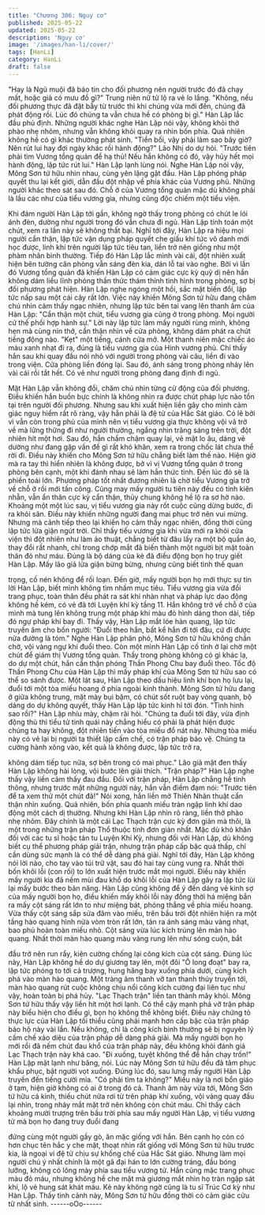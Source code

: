 ```yaml
---
title: "Chương 306: Nguy cơ"
published: 2025-05-22
updated: 2025-05-22
description: 'Nguy cơ'
image: '/images/han-li/cover/'
tags: [HanLi]
category: HanLi
draft: false
---
```


"Hay là Ngũ muội đã báo tin cho đối phương nên người trước đó
đã chạy mất, hoặc giả có mưu đồ gì?" Trung niên nữ tử lộ ra vẻ lo
lắng.
"Không, nếu đối phương thực đã đặt bẫy từ trước thì khi chúng
vừa mới đến, chúng đã phát động rồi. Lúc đó chúng ta vẫn chưa
hề có phòng bị gì."
Hàn Lập lắc đầu phủ định.
Những người khác nghe Hàn Lập nói vậy, không khỏi thở phào
nhẹ nhõm, nhưng vẫn không khỏi quay ra nhìn bốn phía. Quả
nhiên không hề có gì khác thường phát sinh.
"Tiền bối, vậy phải làm sao bây giờ? Nên rút lui hay đợi ngày khác
rồi hành động?"
Lão Nhị do dự hỏi.
"Trước tiên phải tìm Vương tổng quản để hạ thủ! Nếu hắn không
có đó, vậy hủy hết mọi hành động, lập tức rút lui."
Hàn Lập lạnh lùng nói.
Nghe Hàn Lập nói vậy, Mông Sơn tứ hữu nhìn nhau, cùng yên
lặng gật đầu.
Hàn Lập phóng pháp quyết thu lại kết giới, dẫn đầu đột nhập về
phía khác của Vương phủ. Những người khác theo sát sau đó.
Chỗ ở của Vương tổng quản mặc dù không phải là lầu các như
của tiểu vương gia, nhưng cũng độc chiếm một tiểu viện.

Khi đám người Hàn Lập tới gần, không ngờ thấy trong phòng có
chút le lói ánh đèn, dường như người trong đó vẫn chưa đi ngủ.
Hàn Lập tính toán một chút, xem ra lần này sẽ không thất bại.
Nghĩ tới đây, Hàn Lập ra hiệu mọi người cẩn thận, lập tức vận
dụng pháp quyết che giấu khí tức vô danh mới học được, linh khí
trên người lập tức tiêu tan, liền trở nên giống như một phàm nhân
bình thường.
Tiếp đó Hàn Lập lắc mình vài cái, đột nhiên xuất hiện bên tường
căn phòng vẫn sáng đèn kia, dán lỗ tai vào nghe.
Bởi vì lần đó Vương tổng quản đã khiến Hàn Lập có cảm giác
cực kỳ quỷ dị nên hắn không dám liều lĩnh phóng thần thức thám
thính tình hình trong phòng, sợ bị đối phương phát hiện.
Hàn Lập nghe ngóng một hồi, sắc mặt biến đổi, lập tức nấp sau
một cái cây rất lớn.
Việc này khiến Mông Sơn tứ hữu đang chăm chú nhìn cảm thấy
ngạc nhiên, nhưng lập tức bên tai vang lên thanh âm của Hàn
Lập:
"Cẩn thận một chút, tiểu vương gia cũng ở trong phòng. Mọi
người cứ thế phối hợp hành sự."
Lời này lập tức làm mấy người rùng mình, không hẹn mà cùng
nín thở, cẩn thận nhìn về cửa phòng, không dám phát ra chút
tiếng động nào.
"Kẹt" một tiếng, cánh cửa mở. Một thanh niên mặc chiếc áo màu
xanh nhạt đi ra, đúng là tiểu vương gia của Hinh vương phủ.
Chỉ thấy hắn sau khi quay đầu nói nhỏ với người trong phòng vài
câu, liền đi vào trong viện. Cửa phòng liền đóng lại.
Sau đó, ánh sáng trong phòng nháy lên vài cái rồi tắt hết. Có vẻ
như người trong phòng đang định đi ngủ.

Mặt Hàn Lập vẫn không đổi, chăm chú nhìn từng cử động của đối
phương. Điều khiến hắn buồn bực chính là không nhìn ra được
chút pháp lực nào tồn tại trên người đối phương. Nhưng sau khi
xuất hiện liền gây cho mình cảm giác nguy hiểm rất rõ ràng, vậy
hẳn phải là đệ tử của Hắc Sát giáo.
Có lẽ bởi vì vẫn còn trong phủ của mình nên vị tiểu vương gia
thực không vội vã trở về mà lững thững đi như người thường,
ngẩng nhìn trăng sáng trên trời, đột nhiên hít một hơi.
Sau đó, hắn chầm chậm quay lại, vẻ mặt lo âu, dáng vẻ dường
như đang gặp vấn đề gì rất khó khăn, xem ra trong chốc lát chưa
thể rời đi. Điều này khiến cho Mông Sơn tứ hữu chẳng biết làm
thế nào.
Hiện giờ mà ra tay thì hiển nhiên là không được, bở vì vị Vương
tổng quản ở trong phòng bên cạnh, một khi đánh nhau sẽ làm hắn
thức tỉnh. Đến lúc đó sẽ là phiền toái lớn.
Phương pháp tốt nhất đương nhiên là chờ tiểu Vương gia trở về
chỗ ở rồi mới tấn công.
Cũng may mấy người tu tiên này đều có tính kiên nhẫn, vẫn ẩn
thân cực kỳ cẩn thận, thủy chung không hề lộ ra sơ hở nào.
Khoảng một một lúc sau, vị tiểu vương gia này rốt cuộc cũng
dừng bước, đi ra khỏi sân.
Điều này khiến những người đang mai phục trở nên vui mừng.
Nhưng mà cảnh tiếp theo lại khiến họ cảm thấy ngạc nhiên, đồng
thời cũng lập tức lửa giận ngút trời.
Chỉ thấy tiểu vương gia khi vừa mới ra khỏi cửa viện thì đột nhiên
như làm ảo thuật, chẳng biết từ đâu lấy ra một bộ quần áo, thay
đổi rất nhanh, chỉ trong chớp mắt đã biến thành một người bịt mặt
toàn thân đỏ như máu. Đúng là bộ dáng của kẻ đã điều động bọn
họ truy giết Hàn Lập.
Mấy lão giả lửa giận bừng bừng, nhưng cũng biết tình thế quan

trọng, cố nén không để rối loạn. Đến giờ, mấy người bọn họ mới
thực sự tin lời Hàn Lập, biết mình không tìm nhầm mục tiêu.
Tiểu vương gia vừa đổi trang phục, toàn thân đều phát ra sát khí
nhàn nhạt và pháp lực dao động không hề kém, có vẻ đã tới
Luyện khí kỳ tầng 11. Hắn không trở về chỗ ở của mình mà tung
lên không trung một pháp khí màu đỏ hình dáng thon dài, tiếp đó
ngự pháp khí bay đi.
Thấy vậy, Hàn Lập mắt lóe hàn quang, lập tức truyền âm cho bốn
người:
"Đuổi theo hắn, bất kể hắn đi tới đâu, cứ đi được nửa đường là
tóm."
Nghe Hàn Lập phân phó, Mông Sơn tứ hữu không chần chờ, vội
vàng ngự khí đuổi theo.
Còn một mình Hàn Lập cố tình ở lại chờ một chút để giám thị
Vương tổng quản.
Thấy trong phòng không có gì khác lạ, do dự một chút, hắn cẩn
thận phóng Thần Phong Chu bay đuổi theo.
Tốc độ Thần Phong Chu của Hàn Lập thì mấy pháp khí của Mông
Sơn tứ hữu sao có thể so sánh được. Một lát sau, Hàn Lập theo
dấu hiệu linh khí bọn họ lưu lại, đuổi tới một tòa miếu hoang ở
phía ngoài kinh thành.
Mông Sơn tứ hữu đang ở giữa không trung, mặt mày bụi bặm, có
chút sốt ruột bay vòng quanh, bộ dáng do dự không quyết, thấy
Hàn Lập lập tức kinh hỉ tới đón.
"Tình hình sao rồi?" Hàn Lập nhíu mày, chậm rãi hỏi.
"Chúng ta đuổi tới đây, vừa định động thủ thì tiểu tử tinh quái này
chẳng hiểu có phải là phát hiện được chúng ta hay không, đột
nhiên tiến vào tòa miếu đổ nát này. Nhưng tòa miếu này có vẻ lại
bị người ta thiết lập cấm chế, có trận pháp bảo vệ. Chúng ta
cường hành xông vào, kết quả là không được, lập tức trở ra,

không dám tiếp tục nữa, sợ bên trong có mai phục." Lão giả mặt
đen thấy Hàn Lập không hài lòng, vội bước lên giải thích.
"Trận pháp?" Hàn Lập nghe thấy vậy liền cảm thấy đau đầu.
Đối với trận pháp, Hàn Lập chẳng hề tinh thông, nhưng trước mặt
những người này, hắn vẫn điềm đạm nói:
"Trước tiên để ta xem thử một chút đã!" Nói xong, hắn liền mở
Thiên Nhãn thuật cẩn thận nhìn xuống.
Quả nhiên, bốn phía quanh miếu tràn ngập linh khí dao động một
cách dị thường. Nhưng khi Hàn Lập nhìn rõ ràng, liền thở phào
nhẹ nhõm.
Đây chính là một cái Lạc Thạch trận cực kỳ đơn giản mà thôi, là
một trong những trận pháp Thổ thuộc tính đơn giản nhất. Mặc dù
khó khăn đối với các tu sĩ hoặc tán tu Luyện Khí Kỳ, nhưng đối
với Hàn Lập, dù không biết cụ thể phương pháp giải trận, nhưng
trận pháp cấp bậc quá thấp, chỉ cần dùng sức mạnh là có thể dễ
dàng phá giải.
Nghĩ tới đây, Hàn Lập không nói lời nào, cho tay vào túi trữ vật,
sau đó hai tay cùng vung ra. Nhất thời bốn khôi lỗi (con rối) to lớn
xuất hiện trước mắt mọi người. Điều này khiến mấy người kia đã
nếm mùi đau khổ do khôi lỗi của Hàn Lập gây ra lập tức lùi lại
mấy bước theo bản năng.
Hàn Lập cũng không để ý đến dáng vẻ kinh sợ của mấy người
bọn họ, điều khiến mấy khôi lỗi này đồng thời há miệng bắn ra
mấy cột sáng rất lớn to như miệng bát, phóng thẳng về phía miếu
hoang.
Vừa thấy cột sáng sắp sửa đâm vào miếu, trên bầu trời đột nhiên
hiện ra một tầng hào quang hình nửa vòm tròn rất lớn, tản ra ánh
sáng màu vàng nhạt, bao phủ hoàn toàn miếu nhỏ.
Cột sáng vừa lúc kích trúng lên màn hào quang.
Nhất thời màn hào quang màu vàng rung lên như sóng cuộn, bắt

đầu trở nên run rẩy, kiên cường chống lại công kích của cột sáng.
Đúng lúc này, Hàn Lập không hề do dự giương tay lên, một đôi "Ô
long đoạt" bay ra, lập tức phóng to tới cả trượng, hung hăng bay
xuống phía dưới, cùng kích phá vào màn hào quang.
Một tràng âm thanh vỡ tan thanh thúy truyền tới, màn hào quang
rút cuộc không chịu nổi công kích cường đại liên tục như vậy,
hoàn toàn bị phá hủy. "Lạc Thạch trận" liền tan thành mây khói.
Mông Sơn tứ hữu thấy vậy liền hít một hơi lạnh.
Có thể cậy mạnh phá vỡ trận pháp này biểu hiện cho điều gì, bọn
họ không thể không biết.
Điều này chứng tỏ thực lực của Hàn Lập tối thiểu cũng phải mạnh
hơn cấp bậc của trận pháp bảo hộ này vài lần. Nếu không, chỉ là
công kích bình thường sẽ bị nguyên lý cấm chế xảo diệu của trận
pháp dễ dàng phá giải. Mà mấy người bọn họ mới rồi đã nếm
chút đau khổ của trận pháp này, đều không khỏi đánh giá Lạc
Thạch trận này khá cao.
"Đi xuống, tuyệt không thể để hắn chạy trốn!" Hàn Lập mặt lạnh
như băng, nói.
Lúc này Mông Sơn tứ hữu đều đã tâm phục khẩu phục, bật người
vọt xuống.
Đúng lúc đó, sau lưng mấy người Hàn Lập truyền đến tiếng cười
mỉa.
"Có phải tìm ta không?" Miếu này là nơi bổn giáo ở tạm, hiện giờ
không có ai ở trong đó cả.
Thanh âm này vừa tới, Mông Sơn tứ hữu cả kinh, thiếu chút nữa
rơi từ trên pháp khí xuống, vội vàng quay đầu lại nhìn, trong nháy
mắt mặt trở nên không còn chút máu.
Chỉ thấy cách khoảng mười trượng trên bầu trời phía sau mấy
người Hàn Lập, vị tiểu vương tử mà bọn họ đang truy đuổi đang

đứng cùng một người gầy gò, ăn mặc giống với hắn. Bên cạnh họ
còn có hơn chục tên hắc y che mặt, thoạt nhìn rất giống với Mông
Sơn tứ hữu trước kia, là ngoại vi đệ tử chịu sự khống chế của
Hắc Sát giáo.
Nhưng làm mọi người chú ý nhất chính là một gã đại hán to lớn
cường tráng, đầu bóng lưỡng, không có lông mày phía sau tiểu
vương tử.
Hắn cũng mặc trang phục màu đỏ máu, nhưng không hề che mặt
mà giương mắt nhìn họ tràn ngập sát khí, lộ vẻ hung sát khát
máu.
Kẻ này không ngờ cũng là tu sĩ Trúc Cơ kỳ như Hàn Lập.
Thấy tình cảnh này, Mông Sơn tứ hữu đồng thời có cảm giác cửu
tử nhất sinh.
------oOo------
